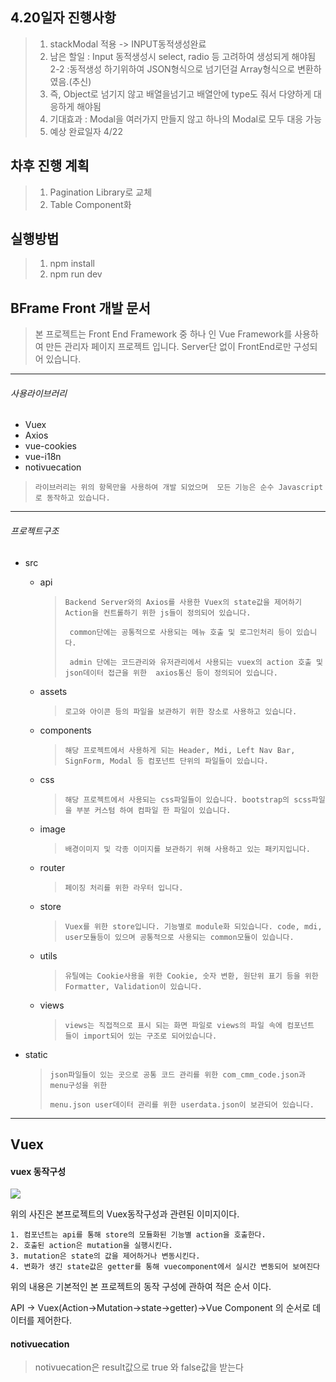 ## 4.20일자 진행사항
> 1. stackModal 적용 -> INPUT동적생성완료
> 2. 남은 할일 : Input 동적생성시 select, radio 등 고려하여 생성되게 해야됨
> 2-2 :동적생성 하기위하여 JSON형식으로 넘기던걸 Array형식으로 변환하였음.(추신)
> 3. 즉, Object로 넘기지 않고 배열을넘기고 배열안에 type도 줘서 다양하게 대응하게 해야됨
> 4. 기대효과 : Modal을 여러가지 만들지 않고 하나의 Modal로 모두 대응 가능
> 5. 예상 완료일자 4/22

## 차후 진행 계획
> 1. Pagination Library로 교체
> 2. Table Component화

## 실행방법
> 1. npm install
> 2. npm run dev

## BFrame Front 개발 문서

> 본 프로젝트는 Front End Framework 중 하나 인 Vue Framework를 사용하여 만든 관리자 페이지 프로젝트 입니다. Server단 없이 FrontEnd로만 구성되어 있습니다.

---

###### 사용라이브러리

* Vuex
* Axios
* vue-cookies
* vue-i18n
* notivuecation

> ```
> 라이브러리는 위의 항목만을 사용하여 개발 되었으며  모든 기능은 순수 Javascript로 동작하고 있습니다.
> ```

---

###### 프로젝트구조

* src

  * api

    > ```
    > Backend Server와의 Axios를 사용한 Vuex의 state값을 제어하기 Action을 컨트롤하기 위한 js들이 정의되어 있습니다.
    > 
    >  common단에는 공통적으로 사용되는 메뉴 호출 및 로그인처리 등이 있습니다.
    > 
    >  admin 단에는 코드관리와 유저관리에서 사용되는 vuex의 action 호출 및 json데이터 접근을 위한  axios통신 등이 정의되어 있습니다.
    > ```

  * assets

    > ```
    > 로고와 아이콘 등의 파일을 보관하기 위한 장소로 사용하고 있습니다.
    > ```

  * components

    > ```
    > 해당 프로젝트에서 사용하게 되는 Header, Mdi, Left Nav Bar, SignForm, Modal 등 컴포넌트 단위의 파일들이 있습니다.
    > ```

  * css

    > ```
    > 해당 프로젝트에서 사용되는 css파일들이 있습니다. bootstrap의 scss파일을 부분 커스텀 하여 컴파일 한 파일이 있습니다.
    > ```

  * image

    > ```
    > 배경이미지 및 각종 이미지를 보관하기 위해 사용하고 있는 패키지입니다.
    > ```

  * router

    > ```
    > 페이징 처리를 위한 라우터 입니다.
    > ```

  * store

    > ```
    > Vuex를 위한 store입니다. 기능별로 module화 되있습니다. code, mdi, user모듈등이 있으며 공통적으로 사용되는 common모듈이 있습니다.
    > ```

  * utils

    > ```
    > 유틸에는 Cookie사용을 위한 Cookie, 숫자 변환, 원단위 표기 등을 위한 Formatter, Validation이 있습니다.
    > ```

  * views

    > ```
    > views는 직접적으로 표시 되는 화면 파일로 views의 파일 속에 컴포넌트 들이 import되어 있는 구조로 되어있습니다.
    > ```

* static

  > ```
  > json파일들이 있는 곳으로 공통 코드 관리를 위한 com_cmm_code.json과 menu구성을 위한
  > 
  > menu.json user데이터 관리를 위한 userdata.json이 보관되어 있습니다.
  > ```

---

## Vuex

#### vuex 동작구성

![](https://vuex.vuejs.org/vuex.png)

위의 사진은 본프로젝트의 Vuex동작구성과 관련된 이미지이다.

```
1. 컴포넌트는 api를 통해 store의 모듈화된 기능별 action을 호출한다.
2. 호출된 action은 mutation을 실행시킨다.
3. mutation은 state의 값을 제어하거나 변동시킨다.
4. 변화가 생긴 state값은 getter를 통해 vuecomponent에서 실시간 변동되어 보여진다
```

위의 내용은 기본적인 본 프로젝트의 동작 구성에 관하여 적은 순서 이다.

API -> Vuex(Action->Mutation->state->getter)->Vue Component 의 순서로 데이터를 제어한다.

#### notivuecation
> notivuecation은 result값으로 true 와 false값을 받는다
